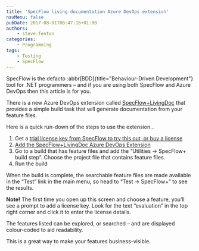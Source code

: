 ```yaml
---
title: 'SpecFlow living documentation Azure DevOps extension'
navMenu: false
pubDate: 2017-08-01T08:47:16+01:00
authors:
    - steve-fenton
categories:
    - Programming
tags:
    - Testing
    - SpecFlow
---
```


SpecFlow is the defacto :abbr[BDD]{title="Behaviour-Driven Development"} tool for .NET programmers – and if you are using both SpecFlow and Azure DevOps then this article is for you.

There is a new Azure DevOps extension called [SpecFlow+LivingDoc](https://marketplace.visualstudio.com/items?itemName=techtalk.techtalk-specflow-plus&utm_source=fenton) that provides a simple build task that will generate documentation from your feature files.

Here is a quick run-down of the steps to use the extension…

1. Get a [trial license key from SpecFlow to try this out, or buy a license](http://specflow.org/plus/)
2. [Add the SpecFlow+LivingDoc Azure DevOps Extension](https://marketplace.visualstudio.com/items?itemName=techtalk.techtalk-specflow-plus&utm_source=fenton)
3. Go to a build that has feature files and add the “Utilities -> SpecFlow+ build step”. Choose the project file that contains feature files.
4. Run the build

When the build is complete, the searchable feature files are made available in the “Test” link in the main menu, so head to “Test -> SpecFlow+” to see the results.

**Note!** The first time you open up this screen and choose a feature, you’ll see a prompt to add a license key. Look for the text “evaluation” in the top right corner and click it to enter the license details.

The features listed can be explored, or searched – and are displayed colour-coded to aid readability.

This is a great way to make your features business-visible.